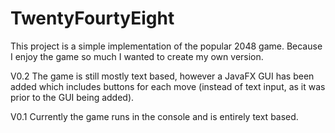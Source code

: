 # TwentyFourtyEight
This project is a simple implementation of the popular 2048 game. 
Because I enjoy the game so much I wanted to create my own version.

V0.2
The game is still mostly text based, however a JavaFX GUI has been added which includes buttons for each move (instead of text input, as it was prior to the GUI being added).

V0.1
Currently the game runs in the console and is entirely text based.
